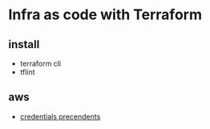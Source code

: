 # Infra as code with Terraform

## install
- terraform cli
- tflint

## aws

- [credentials precendents](https://docs.aws.amazon.com/cli/latest/userguide/cli-chap-configure.html#configure-precedence)